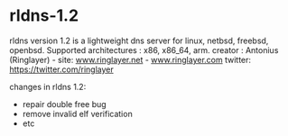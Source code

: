 # rldns-1.2
rldns version 1.2 is a lightweight dns server 
for linux, netbsd, freebsd, openbsd.
Supported architectures : x86, x86_64, arm.
creator : Antonius (Ringlayer) - site: www.ringlayer.net - www.ringlayer.com
twitter: https://twitter.com/ringlayer


changes  in rldns 1.2:
- repair double free bug
- remove invalid elf verification
- etc
